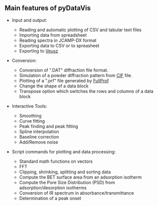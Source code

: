 ## Main features of pyDataVis

- Input and output: 
  - Reading and automatic plotting of CSV and tabular text files 
  - Importing data from spreadsheet
  - Reading spectra in JCAMP-DX format
  - Exporting data to CSV or to spreasheet
  - Exporting to [Veusz](https://veusz.github.io/)

- Conversion:
  - Conversion of ".DAT" diffraction file format.
  - Simulation of a powder diffraction pattern from [CIF](https://www.iucr.org/resources/cif) file.
  - Plotting of a ".prf" file generated by [FullProf](https://www.ill.eu/sites/fullprof/index.html)
  - Change the shape of a data block
  - Transpose option which switches the rows and columns of a data block

- Interactive Tools:
  - Smoothing
  - Curve fitting
  - Peak finding and peak fitting
  - Spline interpolation
  - Baseline correction
  - Add/Remove noise

- Script commands for plotting and data processing:
  - Standard math functions on vectors
  - FFT
  - Clipping, shrinking, splitting and sorting data
  - Compute the BET surface area from an adsorption isotherm
  - Compute the Pore Size Distribution (PSD) from adsorption/desorption isotherms
  - Conversion of IR spectrum in absorbance/transmittance
  - Determination of a peak onset


